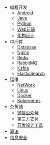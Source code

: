 * 编程开发
  * [Android](markdown/编程语言/Android/_readme.md)
  * [Java](markdown/编程语言/Java/_readme.md)
  * [Python](markdown/编程语言/Python/_readme.md)
  * [Web前端](markdown/编程语言/Web前端/_readme.md)
  * [架构设计](markdown/编程语言/架构设计/_readme.md)
* 中间件
  * [Database](markdown/中间件/Database/_readme.md)
  * [Nginx](markdown/中间件/Nginx/_readme.md)
  * [Redis](markdown/中间件/Redis/_readme.md)
  * [RabbitMQ](markdown/中间件/RabbitMQ/_readme.md)
  * [Kafka](markdown/中间件/Kafka/_readme.md)
  * [ElasticSearch](markdown/中间件/ElasticSearch/_readme.md)
* 运维
  * [NetWork](markdown/运维/Network/_readme.md)
  * [Linux](markdown/运维/Linux/_readme.md)
  * [Docker](markdown/运维/Docker/_readme.md)
  * [Kubernetes](markdown/运维/Kubernetes/_readme.md)
* 杂货铺
  * [微信公众号](markdown/杂货铺/Weixin/_readme.md)
  * [第三方支付](markdown/杂货铺/Payment/_readme.md)
  * [开发设计工具](markdown/杂货铺/Tools/_readme.md)
* [算法](markdown/算法/_readme.md)
* [信息安全](markdown/信息安全/_readme.md)

